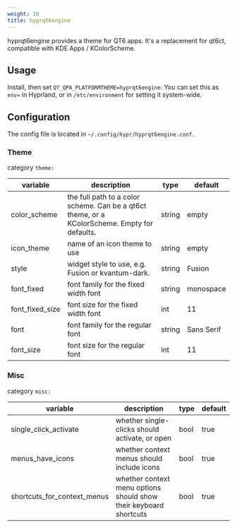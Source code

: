 ```yaml
---
weight: 10
title: hyprqt6engine
---
```


hyprqt6engine provides a theme for QT6 apps. It's a replacement for qt6ct, compatible with KDE Apps / KColorScheme.

## Usage

Install, then set `QT_QPA_PLATFORMTHEME=hyprqt6engine`. You can set this as `env=` in Hyprland, or in `/etc/environment` for setting it system-wide.

## Configuration

The config file is located in `~/.config/hypr/hyprqt6engine.conf`.


### Theme

category `theme:`

| variable | description | type | default |
| --- | --- | --- | --- |
| color_scheme | the full path to a color scheme. Can be a qt6ct theme, or a KColorScheme. Empty for defaults. | string | empty |
| icon_theme | name of an icon theme to use | string | empty |
| style | widget style to use, e.g. Fusion or kvantum-dark. | string | Fusion |
| font_fixed | font family for the fixed width font | string | monospace |
| font_fixed_size | font size for the fixed width font | int | 11 |
| font | font family for the regular font | string | Sans Serif |
| font_size | font size for the regular font | int | 11 |

### Misc

category `misc:`

| variable | description | type | default |
| --- | --- | --- | --- |
| single_click_activate | whether single-clicks should activate, or open | bool | true |
| menus_have_icons | whether context menus should include icons | bool | true |
| shortcuts_for_context_menus | whether context menu options should show their keyboard shortcuts | bool | true |
